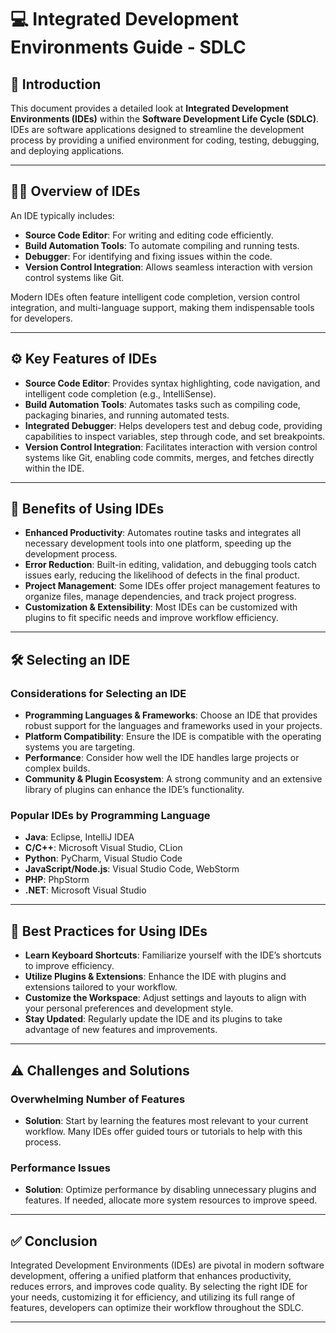 # 💻 Integrated Development Environments Guide - SDLC

## 📝 Introduction

This document provides a detailed look at **Integrated Development Environments (IDEs)** within the **Software Development Life Cycle (SDLC)**. IDEs are software applications designed to streamline the development process by providing a unified environment for coding, testing, debugging, and deploying applications.

---

## 🧑‍💻 Overview of IDEs

An IDE typically includes:
- **Source Code Editor**: For writing and editing code efficiently.
- **Build Automation Tools**: To automate compiling and running tests.
- **Debugger**: For identifying and fixing issues within the code.
- **Version Control Integration**: Allows seamless interaction with version control systems like Git.

Modern IDEs often feature intelligent code completion, version control integration, and multi-language support, making them indispensable tools for developers.

---

## ⚙️ Key Features of IDEs

- **Source Code Editor**: Provides syntax highlighting, code navigation, and intelligent code completion (e.g., IntelliSense).
- **Build Automation Tools**: Automates tasks such as compiling code, packaging binaries, and running automated tests.
- **Integrated Debugger**: Helps developers test and debug code, providing capabilities to inspect variables, step through code, and set breakpoints.
- **Version Control Integration**: Facilitates interaction with version control systems like Git, enabling code commits, merges, and fetches directly within the IDE.

---

## 🎯 Benefits of Using IDEs

- **Enhanced Productivity**: Automates routine tasks and integrates all necessary development tools into one platform, speeding up the development process.
- **Error Reduction**: Built-in editing, validation, and debugging tools catch issues early, reducing the likelihood of defects in the final product.
- **Project Management**: Some IDEs offer project management features to organize files, manage dependencies, and track project progress.
- **Customization & Extensibility**: Most IDEs can be customized with plugins to fit specific needs and improve workflow efficiency.

---

## 🛠️ Selecting an IDE

### Considerations for Selecting an IDE

- **Programming Languages & Frameworks**: Choose an IDE that provides robust support for the languages and frameworks used in your projects.
- **Platform Compatibility**: Ensure the IDE is compatible with the operating systems you are targeting.
- **Performance**: Consider how well the IDE handles large projects or complex builds.
- **Community & Plugin Ecosystem**: A strong community and an extensive library of plugins can enhance the IDE’s functionality.

### Popular IDEs by Programming Language

- **Java**: Eclipse, IntelliJ IDEA
- **C/C++**: Microsoft Visual Studio, CLion
- **Python**: PyCharm, Visual Studio Code
- **JavaScript/Node.js**: Visual Studio Code, WebStorm
- **PHP**: PhpStorm
- **.NET**: Microsoft Visual Studio

---

## 📌 Best Practices for Using IDEs

- **Learn Keyboard Shortcuts**: Familiarize yourself with the IDE’s shortcuts to improve efficiency.
- **Utilize Plugins & Extensions**: Enhance the IDE with plugins and extensions tailored to your workflow.
- **Customize the Workspace**: Adjust settings and layouts to align with your personal preferences and development style.
- **Stay Updated**: Regularly update the IDE and its plugins to take advantage of new features and improvements.

---

## ⚠️ Challenges and Solutions

### **Overwhelming Number of Features**

- **Solution**: Start by learning the features most relevant to your current workflow. Many IDEs offer guided tours or tutorials to help with this process.

### **Performance Issues**

- **Solution**: Optimize performance by disabling unnecessary plugins and features. If needed, allocate more system resources to improve speed.

---

## ✅ Conclusion

Integrated Development Environments (IDEs) are pivotal in modern software development, offering a unified platform that enhances productivity, reduces errors, and improves code quality. By selecting the right IDE for your needs, customizing it for efficiency, and utilizing its full range of features, developers can optimize their workflow throughout the SDLC.

---